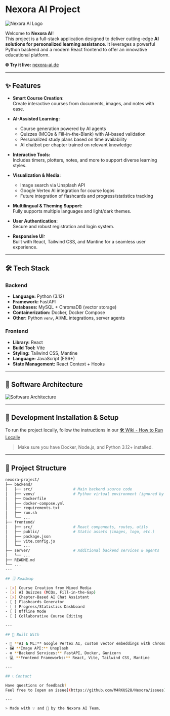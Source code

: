 # Nexora AI Project

<picture>
  <source media="(prefers-color-scheme: dark)" srcset="https://github.com/M4RKUS28/Nexora/blob/main/frontend/public/logo_white.png?raw=true">
  <source media="(prefers-color-scheme: light)" srcset="https://github.com/M4RKUS28/Nexora/blob/main/doc/logo_black.png?raw=true">
  <img alt="Nexora AI Logo" src="https://github.com/M4RKUS28/Nexora/blob/main/frontend/public/logo_white.png?raw=true">
</picture>

Welcome to **Nexora AI**!  
This project is a full-stack application designed to deliver cutting-edge **AI solutions for personalized learning assistance**. It leverages a powerful Python backend and a modern React frontend to offer an innovative educational platform.

**🌐 Try it live:** [nexora-ai.de](https://nexora-ai.de)

---

## ✨ Features

- **Smart Course Creation:**  
  Create interactive courses from documents, images, and notes with ease.

- **AI-Assisted Learning:**  
  - Course generation powered by AI agents  
  - Quizzes (MCQs & Fill-in-the-Blank) with AI-based validation  
  - Personalized study plans based on time availability  
  - AI chatbot per chapter trained on relevant knowledge  

- **Interactive Tools:**  
  Includes timers, plotters, notes, and more to support diverse learning styles.

- **Visualization & Media:**  
  - Image search via Unsplash API  
  - Google Vertex AI integration for course logos  
  - Future integration of flashcards and progress/statistics tracking

- **Multilingual & Theming Support:**  
  Fully supports multiple languages and light/dark themes.

- **User Authentication:**  
  Secure and robust registration and login system.

- **Responsive UI:**  
  Built with React, Tailwind CSS, and Mantine for a seamless user experience.

---

## 🛠️ Tech Stack

### Backend
- **Language:** Python (3.12)
- **Framework:** FastAPI
- **Databases:** MySQL + ChromaDB (vector storage)
- **Containerization:** Docker, Docker Compose
- **Other:** Python `venv`, AI/ML integrations, server agents

### Frontend
- **Library:** React
- **Build Tool:** Vite
- **Styling:** Tailwind CSS, Mantine
- **Language:** JavaScript (ES6+)
- **State Management:** React Context + Hooks

---

## 📐 Software Architecture

![Software Architecture](https://github.com/M4RKUS28/Nexora/blob/main/doc/Editor%20_%20Mermaid%20Chart-2025-06-18-210221.png?raw=true)

---

## 🧪 Development Installation & Setup

To run the project locally, follow the instructions in our [🛠️ Wiki - How to Run Locally](https://github.com/M4RKUS28/Nexora/wiki/How-to-run-locally)

> Make sure you have Docker, Node.js, and Python 3.12+ installed.

---

## 📁 Project Structure

```bash
nexora-project/
├── backend/
│   ├── src/                  # Main backend source code
│   ├── venv/                 # Python virtual environment (ignored by git)
│   ├── Dockerfile
│   ├── docker-compose.yml
│   ├── requirements.txt
│   ├── run.sh
│   └── ...
├── frontend/
│   ├── src/                  # React components, routes, utils
│   ├── public/               # Static assets (images, logo, etc.)
│   ├── package.json
│   ├── vite.config.js
│   └── ...
├── server/                   # Additional backend services & agents
│   └── ...
├── README.md
└── ...
---

## 🗓️ Roadmap

- [x] Course Creation from Mixed Media
- [x] AI Quizzes (MCQs, Fill-in-the-Gap)
- [x] Chapter-Based AI Chat Assistant
- [ ] Flashcards Generator
- [ ] Progress/Statistics Dashboard
- [ ] Offline Mode
- [ ] Collaborative Course Editing

---

## 🧠 Built With

- 🧬 **AI & ML:** Google Vertex AI, custom vector embeddings with ChromaDB
- 🖼️ **Image API:** Unsplash
- ⚙️ **Backend Services:** FastAPI, Docker, Gunicorn
- 💻 **Frontend Frameworks:** React, Vite, Tailwind CSS, Mantine

---

## 📞 Contact

Have questions or feedback?  
Feel free to [open an issue](https://github.com/M4RKUS28/Nexora/issues) or contact the maintainer directly via GitHub.

---

> Made with 💡 and 🧠 by the Nexora AI Team.
